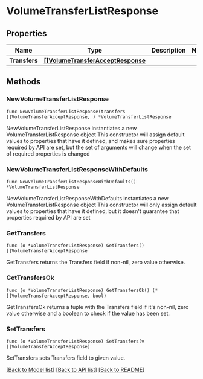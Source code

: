 # VolumeTransferListResponse

## Properties

Name | Type | Description | Notes
------------ | ------------- | ------------- | -------------
**Transfers** | [**[]VolumeTransferAcceptResponse**](VolumeTransferAcceptResponse.md) |  | 

## Methods

### NewVolumeTransferListResponse

`func NewVolumeTransferListResponse(transfers []VolumeTransferAcceptResponse, ) *VolumeTransferListResponse`

NewVolumeTransferListResponse instantiates a new VolumeTransferListResponse object
This constructor will assign default values to properties that have it defined,
and makes sure properties required by API are set, but the set of arguments
will change when the set of required properties is changed

### NewVolumeTransferListResponseWithDefaults

`func NewVolumeTransferListResponseWithDefaults() *VolumeTransferListResponse`

NewVolumeTransferListResponseWithDefaults instantiates a new VolumeTransferListResponse object
This constructor will only assign default values to properties that have it defined,
but it doesn't guarantee that properties required by API are set

### GetTransfers

`func (o *VolumeTransferListResponse) GetTransfers() []VolumeTransferAcceptResponse`

GetTransfers returns the Transfers field if non-nil, zero value otherwise.

### GetTransfersOk

`func (o *VolumeTransferListResponse) GetTransfersOk() (*[]VolumeTransferAcceptResponse, bool)`

GetTransfersOk returns a tuple with the Transfers field if it's non-nil, zero value otherwise
and a boolean to check if the value has been set.

### SetTransfers

`func (o *VolumeTransferListResponse) SetTransfers(v []VolumeTransferAcceptResponse)`

SetTransfers sets Transfers field to given value.



[[Back to Model list]](../README.md#documentation-for-models) [[Back to API list]](../README.md#documentation-for-api-endpoints) [[Back to README]](../README.md)


